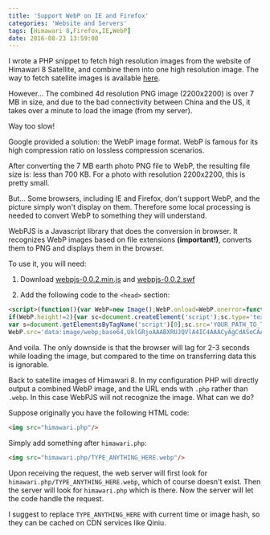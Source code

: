 ```yaml
---
title: 'Support WebP on IE and Firefox'
categories: 'Website and Servers'
tags: [Himawari 8,Firefox,IE,WebP]
date: 2016-08-23 13:59:00
---
```


I wrote a PHP snippet to fetch high resolution images from the website of Himawari 8 Satellite, and combine them into one high resolution image. The way to fetch satellite images is available [here](/en/article/modify-website/php-javascript-satellite-earth-picture.lantian).

However... The combined 4d resolution PNG image (2200x2200) is over 7 MB in size, and due to the bad connectivity between China and the US, it takes over a minute to load the image (from my server).

Way too slow!

Google provided a solution: the WebP image format. WebP is famous for its high compression ratio on lossless compression scenarios.

After converting the 7 MB earth photo PNG file to WebP, the resulting file size is: less than 700 KB. For a photo with resolution 2200x2200, this is pretty small.

But... Some browsers, including IE and Firefox, don't support WebP, and the picture simply won't display on them. Therefore some local processing is needed to convert WebP to something they will understand.

WebPJS is a Javascript library that does the conversion in browser. It recognizes WebP images based on file extensions **(important!)**, converts them to PNG and displays them in the browser.

To use it, you will need:

1. Download [webpjs-0.0.2.min.js](http://webpjs.appspot.com/js/webpjs-0.0.2.min.js) and [webpjs-0.0.2.swf](http://webpjs.appspot.com/js/webpjs-0.0.2.swf)

2. Add the following code to the `<head>` section:

```html
<script>(function(){var WebP=new Image();WebP.onload=WebP.onerror=function(){
if(WebP.height!=2){var sc=document.createElement('script');sc.type='text/javascript';sc.async=true;
var s=document.getElementsByTagName('script')[0];sc.src='YOUR_PATH_TO_THE LIBRARY_FILES/webpjs-0.0.2.min.js';s.parentNode.insertBefore(sc,s);}};
WebP.src='data:image/webp;base64,UklGRjoAAABXRUJQVlA4IC4AAACyAgCdASoCAAIALmk0mk0iIiIiIgBoSygABc6WWgAA/veff/0PP8bA//LwYAAA';})();</script>
```

And voila. The only downside is that the browser will lag for 2-3 seconds while loading the image, but compared to the time on transferring data this is ignorable.

Back to satellite images of Himawari 8. In my configuration PHP will directly output a combined WebP image, and the URL ends with `.php` rather than `.webp`. In this case WebPJS will not recognize the image. What can we do?

Suppose originally you have the following HTML code:

```html
<img src="himawari.php"/>
```

Simply add something after `himawari.php`:

```html
<img src="himawari.php/TYPE_ANYTHING_HERE.webp"/>
```

Upon receiving the request, the web server will first look for `himawari.php/TYPE_ANYTHING_HERE.webp`, which of course doesn't exist. Then the server will look for `himawari.php` which is there. Now the server will let the code handle the request.

I suggest to replace `TYPE_ANYTHING_HERE` with current time or image hash, so they can be cached on CDN services like Qiniu.
